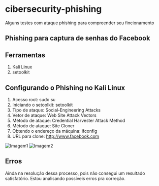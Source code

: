 # cibersecurity-phishing
Alguns testes com ataque phishing para compreender seu fincionamento


## Phishing para captura de senhas do Facebook

## Ferramentas
1. Kali Linux
2. setoolkit


## Configurando o Phishing no Kali Linux
1. Acesso root: sudo su
2. Iniciando o setoolkit: setoolkit
3. Tipo de ataque: Social-Engineering Attacks
4. Vetor de ataque: Web Site Attack Vectors
5. Método de ataque: Credential Harvester Attack Method
6. Método de ataque: Site Cloner
7. Obtendo o endereço da máquina: ifconfig
8. URL para clone: http://www.facebook.com

![Imagem1](C:\Users\PCGamer\Desktop\Screenshot_2025-01-30_11_44_20.png)
![Imagem2](C:\Users\PCGamer\Desktop\Screenshot_2025-01-30_11_44_21.png)

## Erros

Ainda na resolução dessa processo, pois não consegui um resultado satisfatório. Estou analisando possíveis erros pra correção.

